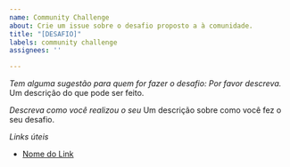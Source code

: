 ```yaml
---
name: Community Challenge
about: Crie um issue sobre o desafio proposto a à comunidade.
title: "[DESAFIO]"
labels: community challenge
assignees: ''

---
```


*Tem alguma sugestão para quem for fazer o desafio: Por favor descreva.*
Um descrição do que pode ser feito.

*Descreva como você realizou o seu*
Um descrição sobre como você fez o seu desafio.

*Links úteis*
- [Nome do Link](URL)
